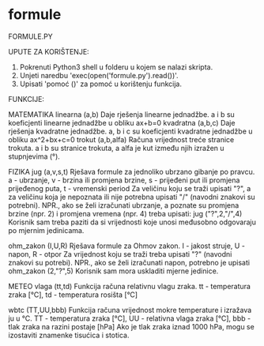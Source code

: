 # formule

FORMULE.PY

UPUTE ZA KORIŠTENJE:
1. Pokrenuti Python3 shell u folderu u kojem se nalazi skripta.
2. Unjeti naredbu 'exec(open('formule.py').read())'.
3. Upisati 'pomoć ()' za pomoć u korištenju funkcija.

FUNKCIJE:

MATEMATIKA
  linearna (a,b)
    Daje rješenja linearne jednadžbe.
    a i b su koeficjenti linearne jednadžbe u obliku ax+b=0
  kvadratna (a,b,c)
    Daje rješenja kvadratne jednadžbe.
    a, b i c su koeficjenti kvadratne jednadžbe u obliku ax^2+bx+c=0
  trokut (a,b,alfa)
    Računa vrijednost treće stranice trokuta.
    a i b su stranice trokuta, a alfa je kut između njih izražen u stupnjevima (°).

FIZIKA
  jug (a,v,s,t)
    Rješava formule za jednoliko ubrzano gibanje po pravcu.
    a - ubrzanje, v - brzina ili promjena brzine, s - prijeđeni put ili promjena prijeđenog puta, t - vremenski period
    Za veličinu koju se traži upisati "?", a za veličinu koja je nepoznata ili nije potrebna upisati "/" (navodni znakovi su potrebni). NPR., ako se želi izračunati ubrzanje, a poznate su promjena brzine (npr. 2) i promjena vremena (npr. 4) treba upisati: jug ("?",2,"/",4)
    Korisnik sam treba paziti da si vrijednosti koje unosi međusobno odgovaraju po mjernim jedinicama.

  ohm_zakon (I,U,R)
    Rješava formule za Ohmov zakon.
    I - jakost struje, U - napon, R - otpor
    Za vrijednost koju se traži treba upisati "?" (navodni znakovi su potrebi). NPR., ako se želi izračunati napon, potrebno je upisati ohm_zakon (2,"?",5)
    Korisnik sam mora uskladiti mjerne jedinice.

METEO
  vlaga (tt,td)
    Funkcija računa relativnu vlagu zraka.
    tt - temperatura zraka [°C], td - temperatura rosišta [°C]

  wbtc (TT,UU,bbb)
    Funkcija računa vrijednost mokre temperature i izražava ju u °C.
    TT - temperatura zraka [°C], UU - relativna vlaga zraka [°C], bbb - tlak zraka na razini postaje [hPa]
    Ako je tlak zraka iznad 1000 hPa, mogu se izostaviti znamenke tisućica i stotica.
